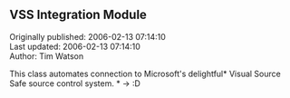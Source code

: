 ## VSS Integration Module  
Originally published: 2006-02-13 07:14:10  
Last updated: 2006-02-13 07:14:10  
Author: Tim Watson  
  
This class automates connection to Microsoft's delightful* Visual Source Safe source control system. * -> :D
